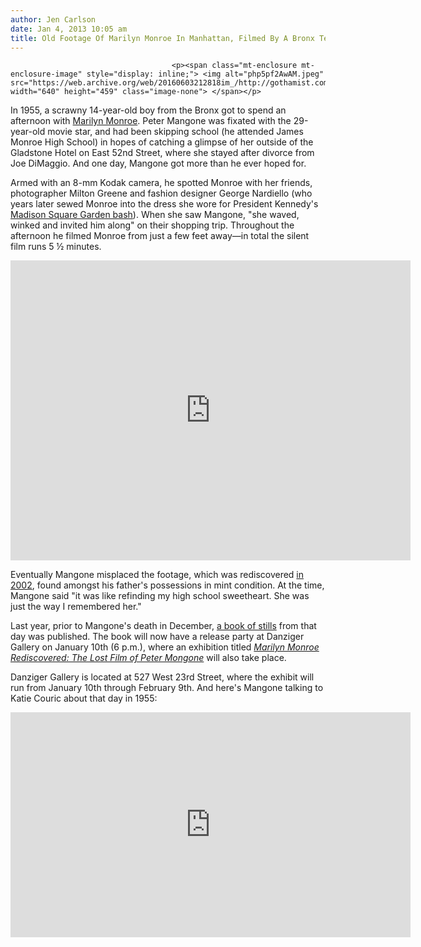 ```yaml
---
author: Jen Carlson
date: Jan 4, 2013 10:05 am
title: Old Footage Of Marilyn Monroe In Manhattan, Filmed By A Bronx Teen In 1955
---
```


	
										<p><span class="mt-enclosure mt-enclosure-image" style="display: inline;"> <img alt="php5pf2AwAM.jpeg" src="https://web.archive.org/web/20160603212818im_/http://gothamist.com/attachments/arts_jen/php5pf2AwAM.jpeg" width="640" height="459" class="image-none"> </span></p>

<p>In 1955, a scrawny 14-year-old boy from the Bronx got to spend an afternoon with <a href="https://web.archive.org/web/20160603212818/http://gothamist.com/tags/marilynmonroe">Marilyn Monroe</a>. Peter Mangone was fixated with the 29-year-old movie star, and had been skipping school (he attended James Monroe High School) in hopes of catching a glimpse of her outside of the Gladstone Hotel on East 52nd Street, where she stayed after divorce from Joe DiMaggio. And one day, Mangone got more than he ever hoped for. </p>

<p>Armed with an 8-mm Kodak camera, he spotted Monroe with her friends, photographer Milton Greene and fashion designer George Nardiello (who years later sewed Monroe into the dress she wore for President Kennedy&apos;s <a href="https://web.archive.org/web/20160603212818/http://gothamist.com/2012/05/19/never_before_published_photos_of_ma.php#photo-1">Madison Square Garden bash</a>). When she saw Mangone, &quot;she waved, winked and invited him along&quot; on their shopping trip. Throughout the afternoon he filmed Monroe from just a few feet away&#x2014;in total the silent film runs 5 &#xBD; minutes.  </p>

<p><iframe width="640" height="480" src="https://web.archive.org/web/20160603212818if_/http://www.youtube.com/embed/eahi32-uyPo" frameborder="0" allowfullscreen></iframe></p>

<p>Eventually Mangone misplaced the footage, which was rediscovered <a href="https://web.archive.org/web/20160603212818/http://www.nytimes.com/2003/02/18/arts/a-boy-s-film-of-a-day-with-marilyn-monroe.html">in 2002</a>, found amongst his father&apos;s possessions in mint condition. At the time, Mangone said &quot;it was like refinding my high school sweetheart. She was just the way I remembered her.&quot; </p>

<p>Last year, prior to Mangone&apos;s death in December, <a href="https://web.archive.org/web/20160603212818/http://www.artbook.com/9781935202349.html">a book of stills</a> from that day was published. The book will now have a release party at Danziger Gallery on January 10th (6 p.m.), where an exhibition titled <a href="https://web.archive.org/web/20160603212818/http://www.danzigergallery.com/exhibition/marilyn-monroe-new-york-1955"><em>Marilyn Monroe Rediscovered: The Lost Film of Peter Mongone</em></a> will also take place.</p>

<p>Danziger Gallery is located at 527 West 23rd Street, where the exhibit will run from January 10th through February 9th. And here&apos;s Mangone talking to Katie Couric about that day in 1955:</p>

<p><iframe width="640" height="360" src="https://web.archive.org/web/20160603212818if_/http://www.youtube.com/embed/R-stydeOZS8" frameborder="0" allowfullscreen></iframe></p>					
										
									
				